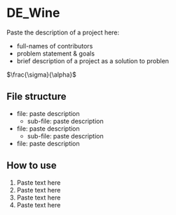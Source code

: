 # DE_Wine
Paste the description of a project here:   
- full-names of contributors
- problem statement & goals
- brief description of a project as a solution to problen

$\frac{\sigma}{\alpha}$


## File structure
- file: paste description
    -  sub-file: paste description
- file: paste description 
    -  sub-file: paste description
- file: paste description 



## How to use
1. Paste text here
2. Paste text here
3. Paste text here
4. Paste text here

